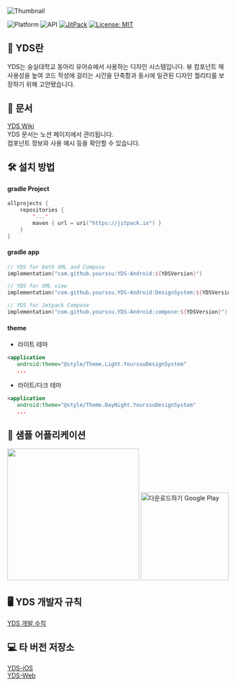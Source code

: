 ![Thumbnail](https://user-images.githubusercontent.com/39309953/141672549-f87d542d-27ed-450f-bbce-fc4ab9942e39.png)

![Platform](https://img.shields.io/badge/Platform-Android-orange.svg)
![API](https://img.shields.io/badge/API-23%2B-green.svg)
[![JitPack](https://jitpack.io/v/yourssu/YDS-Android.svg)](https://jitpack.io/#yourssu/YDS-Android)
[![License: MIT](https://img.shields.io/badge/License-MIT-yellow.svg)](https://opensource.org/licenses/MIT)

## 🎨 YDS란
YDS는 숭실대학교 동아리 유어슈에서 사용하는 디자인 시스템입니다. 뷰 컴포넌트 재사용성을 높여 코드 작성에 걸리는 시간을 단축함과 동시에 일관된 디자인 퀄리티를 보장하기 위해 고안됐습니다.

## 📝 문서
[YDS Wiki](https://yourssu.notion.site/Yourssu-Design-System-00577fab034e46cb8aeb330247376a15)  
YDS 문서는 노션 페이지에서 관리됩니다.  
컴포넌트 정보와 사용 예시 등을 확인할 수 있습니다.

## 🛠 설치 방법
#### gradle Project
```kts
allprojects {
    repositories {
        '...'
        maven { url = uri("https://jitpack.io") }
    }
}
```
#### gradle app
```kts
// YDS for both XML and Compose
implementation("com.github.yourssu:YDS-Android:${YDSVersion}")

// YDS for XML view
implementation("com.github.yourssu.YDS-Android:DesignSystem:${YDSVersion}")

// YDS for Jetpack Compose
implementation("com.github.yourssu.YDS-Android:compose:${YDSVersion}")
```
#### theme
- 라이트 테마
```xml
<application 
   android:theme="@style/Theme.Light.YourssuDesignSystem"
   ...
```
- 라이트/다크 테마
```xml
<application
   android:theme="@style/Theme.DayNight.YourssuDesignSystem"
   ...
```

## 🧪 샘플 어플리케이션
<img src="https://user-images.githubusercontent.com/39309953/141673413-0e76bb0b-3d52-4f06-af15-5a070e20ebad.gif" width=300 />
<a href='https://play.google.com/store/apps/details?id=com.yourssu.storybook&pcampaignid=pcampaignidMKT-Other-global-all-co-prtnr-py-PartBadge-Mar2515-1'><img alt='다운로드하기 Google Play' src='https://play.google.com/intl/en_us/badges/static/images/badges/ko_badge_web_generic.png' width=200 /></a>

## 🖥 YDS 개발자 규칙
[YDS 개발 수칙](https://www.notion.so/yourssu/Android-309726587b1943a4bfb3f501e3ed672a)

## 💻 타 버전 저장소
[YDS-iOS](https://github.com/yourssu/YDS-iOS)  
[YDS-Web](https://github.com/yourssu/YDS-Web)
